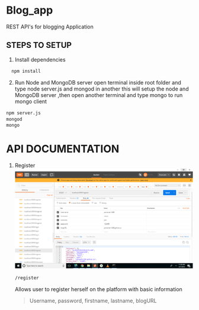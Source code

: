 # Blog_app
REST API's for blogging Application

## STEPS TO SETUP

1) Install dependencies
```bash
  npm install
  ```
  
2) Run Node and MongoDB server
  open terminal inside root folder and type node server.js and mongod in another this will setup the node and MongoDB server ,then open      another terminal and type mongo to run mongo client
  ```bash
  npm server.js
  mongod
  mongo
  ```
  # API DOCUMENTATION
  
  1) Register
  ![alt text](https://github.com/jainaman1398/Blog_app/blob/master/images/register.png)
      ```bash
      /register
      ```
      Allows user to register herself on the platform with basic information
        >Username, password, firstname, lastname, blogURL
